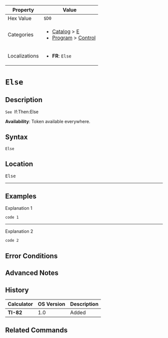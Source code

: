 | Property      | Value |
|---------------|-------|
| Hex Value     | `$D0`|
| Categories    | <ul><li>[Catalog](<../categories/Catalog.md>) > [E](<../categories/Catalog.md#E>)</li><li>[Program](<../categories/Program.md>) > [Control](<../categories/Program.md#Control>)</li></ul> |
| Localizations | <ul><li><b>FR</b>: `Else`</li></ul> |

# `Else`

## Description
`See `If:Then:Else


<b>Availability</b>: Token available everywhere.

## Syntax
`Else`

## Location
<kbd>Else</kbd>
<hr>

## Examples

Explanation 1
```ti-basic
code 1
```
---
Explanation 2
```ti-basic
code 2
```

## Error Conditions


## Advanced Notes


## History
| Calculator | OS Version | Description |
|------------|------------|-------------|
| <b>TI-82</b> | 1.0 | Added |

## Related Commands

